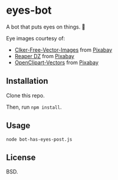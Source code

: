 eyes-bot
==================

A bot that puts eyes on things. 👀

Eye images courtesy of:

- <a href="https://pixabay.com/users/Clker-Free-Vector-Images-3736/?utm_source=link-attribution&amp;utm_medium=referral&amp;utm_campaign=image&amp;utm_content=293957">Clker-Free-Vector-Images</a> from <a href="https://pixabay.com/?utm_source=link-attribution&amp;utm_medium=referral&amp;utm_campaign=image&amp;utm_content=293957">Pixabay</a>
- <a href="https://pixabay.com/users/ReaperDZ-3530416/?utm_source=link-attribution&amp;utm_medium=referral&amp;utm_campaign=image&amp;utm_content=1756629">Reaper DZ</a> from <a href="https://pixabay.com/?utm_source=link-attribution&amp;utm_medium=referral&amp;utm_campaign=image&amp;utm_content=1756629">Pixabay</a>
- <a href="https://pixabay.com/users/OpenClipart-Vectors-30363/?utm_source=link-attribution&amp;utm_medium=referral&amp;utm_campaign=image&amp;utm_content=160317">OpenClipart-Vectors</a> from <a href="https://pixabay.com/?utm_source=link-attribution&amp;utm_medium=referral&amp;utm_campaign=image&amp;utm_content=160317">Pixabay</a>

Installation
------------

Clone this repo.

Then, run `npm install`.

Usage
-----

    node bot-has-eyes-post.js

License
-------

BSD.


